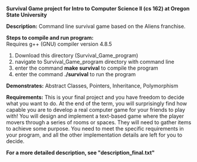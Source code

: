 **Survival Game project for Intro to Computer Science II (cs 162) at Oregon State University**

**Description:**
Command line survival game based on the Aliens franchise.

**Steps to compile and run program:**                                                   
Requires g++ (GNU) compiler version 4.8.5                                                            
1) Download this directory (Survival_Game_program)                                      
2) navigate to Survival_Game_program directory with command line                                
3) enter the command **make survival** to compile the program                                 
4) enter the command **./survival** to run the program                                       

**Demonstrates:**
Abstract Classes, Pointers, Inheritance, Polymorphism

**Requirements:**
This is your final project and you have freedom to decide what you want to do.  At the end of the term, you will surprisingly find how capable you are to develop a real computer game for your friends to play with! You will design and implement a text-based game where the player movers through a series of rooms or spaces. They will need to gather items to achieve some purpose.  You need to meet the specific requirements in your program, and all the other implementation details are left for you to decide.

**For a more detailed description, see "description_final.txt"**





